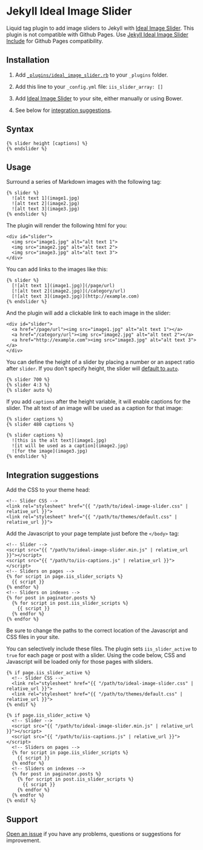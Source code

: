 # Jekyll Ideal Image Slider

Liquid tag plugin to add image sliders to Jekyll with [Ideal Image Slider](https://github.com/Codeinwp/Ideal-Image-Slider-JS). This plugin is not compatible with Github Pages. Use [Jekyll Ideal Image Slider Include](https://github.com/jekylltools/jekyll-ideal-image-slider-include) for Github Pages compatibility.

## Installation

1. Add [`_plugins/ideal_image_slider.rb`](_plugins/ideal_image_slider.rb) to your `_plugins` folder.

2. Add this line to your `_config.yml` file: `iis_slider_array: []`

3. Add [Ideal Image Slider](https://github.com/Codeinwp/Ideal-Image-Slider-JS) to your site, either manually or using Bower.

4. See below for [integration suggestions](#integration-suggestions).

## Syntax

```
{% slider height [captions] %}
{% endslider %}
```

## Usage

Surround a series of Markdown images with the following tag:

```
{% slider %}
  ![alt text 1](image1.jpg)
  ![alt text 2](image2.jpg)
  ![alt text 3](image3.jpg)
{% endslider %}
```

The plugin will render the following html for you:

```
<div id="slider">
  <img src="image1.jpg" alt="alt text 1">
  <img src="image2.jpg" alt="alt text 2">
  <img src="image3.jpg" alt="alt text 3">
</div>
```

You can add links to the images like this:

```
{% slider %}
  [![alt text 1](image1.jpg)](/page/url)
  [![alt text 2](image2.jpg)](/category/url)
  [![alt text 3](image3.jpg)](http://example.com)
{% endslider %}
```

And the plugin will add a clickable link to each image in the slider:

```
<div id="slider">
  <a href="/page/url"><img src="image1.jpg" alt="alt text 1"></a>
  <a href="/category/url"><img src="image2.jpg" alt="alt text 2"></a>
  <a href="http://example.com"><img src="image3.jpg" alt="alt text 3"></a>
</div>
```

You can define the height of a slider by placing a number or an aspect ratio after `slider`. If you don't specify  height, the slider will [default to `auto`](https://github.com/Codeinwp/Ideal-Image-Slider-JS#settings).

```
{% slider 700 %}
{% slider 4:3 %}
{% slider auto %}
```

If you add `captions` after the height variable, it will enable captions for the slider. The alt text of an image will be used as a caption for that image:

```
{% slider captions %}
{% slider 480 captions %}
```
```
{% slider captions %}
  ![this is the alt text](image1.jpg)
  ![it will be used as a caption](image2.jpg)
  ![for the image](image3.jpg)
{% endslider %}
```

## Integration suggestions

Add the CSS to your theme head:

```
<!-- Slider CSS -->
<link rel="stylesheet" href="{{ "/path/to/ideal-image-slider.css" | relative_url }}">
<link rel="stylesheet" href="{{ "/path/to/themes/default.css" | relative_url }}">
```

Add the Javascript to your page template just before the `</body>` tag:

```
<!-- Slider -->
<script src="{{ "/path/to/ideal-image-slider.min.js" | relative_url }}"></script>
<script src="{{ "/path/to/iis-captions.js" | relative_url }}"></script>
<!-- Sliders on pages -->
{% for script in page.iis_slider_scripts %}
  {{ script }}
{% endfor %}
<!-- Sliders on indexes -->
{% for post in paginator.posts %}
  {% for script in post.iis_slider_scripts %}
    {{ script }}
  {% endfor %}
{% endfor %}
```

Be sure to change the paths to the correct location of the Javascript and CSS files in your site.

You can selectively include these files. The plugin sets `iis_slider_active` to `true` for each page or post with a slider. Using the code below, CSS and Javascript will be loaded only for those pages with sliders.

```
{% if page.iis_slider_active %}
  <!-- Slider CSS -->
  <link rel="stylesheet" href="{{ "/path/to/ideal-image-slider.css" | relative_url }}">
  <link rel="stylesheet" href="{{ "/path/to/themes/default.css" | relative_url }}">
{% endif %}
```

```
{% if page.iis_slider_active %}
  <!-- Slider -->
  <script src="{{ "/path/to/ideal-image-slider.min.js" | relative_url }}"></script>
  <script src="{{ "/path/to/iis-captions.js" | relative_url }}"></script>
  <!-- Sliders on pages -->
  {% for script in page.iis_slider_scripts %}
    {{ script }}
  {% endfor %}
  <!-- Sliders on indexes -->
  {% for post in paginator.posts %}
    {% for script in post.iis_slider_scripts %}
      {{ script }}
    {% endfor %}
  {% endfor %}
{% endif %}
```

## Support

[Open an issue](https://github.com/jekylltools/jekyll-ideal-image-slider/issues) if you have any problems, questions or suggestions for improvement.

